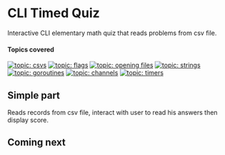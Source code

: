 # CLI Timed Quiz

Interactive CLI elementary math quiz that reads problems from csv file.

#### Topics covered

[![topic: csvs](https://img.shields.io/badge/topic-csvs-green.svg?style=flat-square)](https://github.com/search?q=topic%3Acsvs+org%3Agophercises&type=Repositories)
[![topic: flags](https://img.shields.io/badge/topic-flags-green.svg?style=flat-square)](https://github.com/search?q=topic%3Aflags+org%3Agophercises&type=Repositories)
[![topic: opening files](https://img.shields.io/badge/topic-files-green.svg?style=flat-square)](https://github.com/search?q=topic%3Aos%2Dpackage+org%3Agophercises&type=Repositories)
[![topic: strings](https://img.shields.io/badge/topic-strings-green.svg?style=flat-square)](https://github.com/search?q=topic%3Astrings+org%3Agophercises&type=Repositories)
[![topic: goroutines](https://img.shields.io/badge/topic-goroutines-green.svg?style=flat-square)](https://github.com/search?q=topic%3Agoroutines+org%3Agophercises&type=Repositories)
[![topic: channels](https://img.shields.io/badge/topic-channels-green.svg?style=flat-square)](https://github.com/search?q=topic%3Achannels+org%3Agophercises&type=Repositories)
[![topic: timers](https://img.shields.io/badge/topic-timers-green.svg?style=flat-square)](https://github.com/search?q=topic%3Atime$2Dpackages+org%3Agophercises&type=Repositories)

## Simple part

Reads records from csv file, interact with user to read his answers then display score.

## Coming next